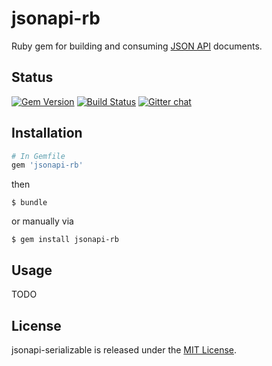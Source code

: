 # jsonapi-rb
Ruby gem for building and consuming [JSON API](http://jsonapi.org) documents.

## Status

[![Gem Version](https://badge.fury.io/rb/jsonapi-rb.svg)](https://badge.fury.io/rb/jsonapi-rb)
[![Build Status](https://secure.travis-ci.org/jsonapi-rb/jsonapi-rb.svg?branch=master)](http://travis-ci.org/jsonapi-rb/jsonapi-rb?branch=master)
[![Gitter chat](https://badges.gitter.im/gitterHQ/gitter.png)](https://gitter.im/jsonapi-rb/Lobby)

## Installation
```ruby
# In Gemfile
gem 'jsonapi-rb'
```
then
```
$ bundle
```
or manually via
```
$ gem install jsonapi-rb
```

## Usage

TODO

## License

jsonapi-serializable is released under the [MIT License](http://www.opensource.org/licenses/MIT).
